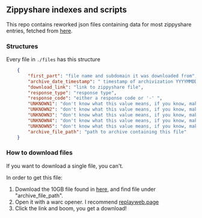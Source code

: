 ## Zippyshare indexes and scripts

This repo contains reworked json files containing data for most zippyshare entries, fetched from [here](https://archive.org/details/archiveteam_zippyshare).

### Structures

Every file in ``./files`` has this structure

```json
    {
        "first_part": "file name and subdomain it was downloaded from",
        "archive_date_timestamp": " timestamp of archivization YYYYMMDDHHMMSS",
        "download_link": "link to zippyshare file",
        "response_type": "response type",
        "response_code": "either a response code or '-' ",
        "UNKNOWN1": "don't know what this value means, if you know, make a issue!",
        "UNKNOWN2": "don't know what this value means, if you know, make a issue!",
        "UNKNOWN3": "don't know what this value means, if you know, make a issue!",
        "UNKNOWN4": "don't know what this value means, if you know, make a issue!",
        "UNKNOWN5": "don't know what this value means, if you know, make a issue!",
        "archive_file_path": "path to archive containing this file"
    }
```

### How to download files

If you want to download a single file, you can't.

In order to get this file:
1. Download the 10GB file found in [here](https://archive.org/details/archiveteam_zippyshare), and find file under "archive_file_path".
2. Open it with a warc opener. I recommend [replayweb.page](https://github.com/webrecorder/replayweb.page)
3. Click the link and boom, you get a download!
